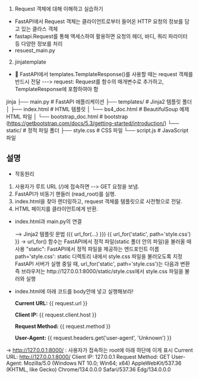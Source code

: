 1. Request 객체에 대해 이해하고 실습하기
  - FastAPI에서 Request 객체는 클라이언트로부터 들어온 HTTP 요청의 정보를 담고 있는 클라스 객체
  - fastapi.Request를 통해 액세스하여 활용하면 요청의 헤더, 바디, 쿼리 파라미터 등 다양한 정보를 처리
  - resuest_main.py

2. jinjatemplate
  - 🚀 FastAPI에서 templates.TemplateResponse()를 사용할 때는 request 객체를 반드시 전달
     ---> request: Request를 함수의 매개변수로 추가하고, TemplateResponse에 포함하여야 함

jinja
├── main.py                # FastAPI 애플리케이션
├── templates/             # Jinja2 템플릿 폴더
│   ├── index.html         # HTML 템플릿
│   └── bs4_doc.html       # BeautifulSoup 예제 HTML 파일
│   └── bootstrap_doc.html # bootstrap  (https://getbootstrap.com/docs/5.3/getting-started/introduction/)
└── static/                # 정적 파일 폴더
    ├── style.css          # CSS 파일
    └── script.js          # JavaScript 파일

## 설명
- 작동원리
1. 사용자가 루트 URL (/)에 접속하면 --> GET 요청을 보냄.
2. FastAPI가 비동기 핸들러 (read_root)를 실행.
3. index.html을 찾아 렌더링하고, request 객체를 템플릿으로 사전형으로 전달.
4. HTML 페이지를 클라이언트에게 반환.

- index.html과 main.py의 연결
    <link rel="stylesheet" href="{{ url_for('static', path='style.css') }}">
    --> Jinja2 템플릿 문법 ({{ url_for(...) }})
        {{ url_for('static', path='style.css') }}
        → url_for() 함수는 FastAPI에서 정적 파일(static 폴더 안의 파일)을 불러올 때 사용
        "static": FastAPI에서 정적 파일을 제공하는 엔드포인트 이름
        path='style.css': static 디렉토리 내에서 style.css 파일을 불러오도록 지정
        FastAPI 서버가 실행 중일 때, url_for('static', path='style.css')는 다음과 변환
          <link rel="stylesheet" href="/static/style.css">
        즉 브라우저는 http://127.0.0.1:8000/static/style.css에서 style.css 파일을 불러와 실행

- index.html에 아래 코드를 body안에 넣고 실행해보라!
    <!-- 현재 요청된 URL 표시 -->
    <p><strong>Current URL:</strong> {{ request.url }}</p>  
    <!-- 클라이언트 정보 -->
    <p><strong>Client IP:</strong> {{ request.client.host }}</p>
    <!-- 요청된 HTTP 메서드 -->
    <p><strong>Request Method:</strong> {{ request.method }}</p>
    <!-- User-Agent 표시 -->
    <p><strong>User-Agent:</strong> {{ request.headers.get('user-agent', 'Unknown') }}</p>

-> http://127.0.0.1:8000/ : 사용자가 접속하는 root에 아래 하단에 이게 표시
    Current URL: http://127.0.0.1:8000/
    Client IP: 127.0.0.1
    Request Method: GET
    User-Agent: Mozilla/5.0 (Windows NT 10.0; Win64; x64) AppleWebKit/537.36 (KHTML, like Gecko) Chrome/134.0.0.0 Safari/537.36 Edg/134.0.0.0
